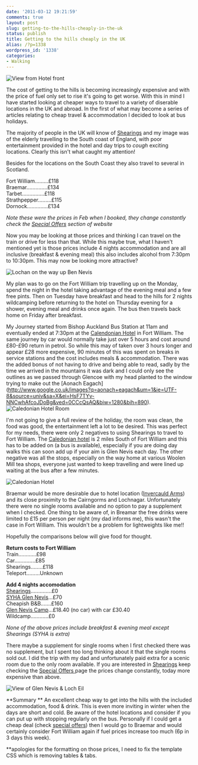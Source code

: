 ```yaml
---
date: '2011-03-12 19:21:59'
comments: true
layout: post
slug: getting-to-the-hills-cheaply-in-the-uk
status: publish
title: Getting to the hills cheaply in the UK
alias: /?p=1338
wordpress_id: '1338'
categories:
- Walking
---
```


![View from Hotel front](http://dl.dropbox.com/u/2657852/website/images/Shearings-Fort-William-Trip-008.jpg)  

The cost of getting to the hills is becoming increasingly expensive and with the price of fuel only set to rise it's going to get worse. With this in mind I have started looking at cheaper ways to travel to a variety of diserable locations in the UK and abroad. In the first of what may become a series of articles relating to cheap travel & accommodation I decided to look at bus holidays.  
<!-- more -->
The majority of people in the UK will know of [Shearings](http://www.shearings.com/home) and my image was of the elderly travelling to the South coast of England, with poor entertainment provided in the hotel and day trips to *cough* exciting locations. Clearly this isn't what caught my attention!  

Besides for the locations on the South Coast they also travel to several in Scotland.  
  
Fort William.........£118  
Braemar..............£134  
Tarbet...............£118  
Strathpepper.........£115  
Dornock..............£134  
  
*Note these were the prices in Feb when I booked, they change constantly check the [Special Offers](http://www.shearings.com/special-offers) section of website*  

Now you may be looking at those prices and thinking I can travel on the train or drive for less than that. While this maybe true, what I haven't mentioned yet is those prices include 4 nights accommodation and are all inclusive (breakfast & evening meal) this also includes alcohol from 7:30pm to 10:30pm. This may now be looking more attractive? 

![Lochan on the way up Ben Nevis](http://dl.dropbox.com/u/2657852/website/images/Shearings-Fort-William-Trip-041.jpg) 

My plan was to go on the Fort William trip travelling up on the Monday, spend the night in the hotel taking advantage of the evening meal and a few free pints. Then on Tuesday have breakfast and head to the hills for 2 nights wildcamping before returning to the hotel on Thursday evening for a shower, evening meal and drinks once again. The bus then travels back home on Friday after breakfast. 

My Journey started from Bishop Auckland Bus Station at 11am and eventually ended at 7:30pm at the [Calendonian Hotel](http://www.tripadvisor.co.uk/Hotel_Review-g186545-d244792-Reviews-Bay_Caledonian_Hotel-Fort_William_Lochaber_Scottish_Highlands_Scotland.html) in Fort William. The same journey by car would normally take just over 5 hours and cost around £80-£90 return in petrol. So while this may of taken over 3 hours longer and appear £28 more expensive, 90 minutes of this was spent on breaks in service stations and the cost includes meals & accommodation. There was the added bonus of not having to drive and being able to read, sadly by the time we arrived in the mountains it was dark and I could only see the outlines as we passed through Glencoe with my head planted to the window trying to make out the [Aonach Eagach]  
(http://www.google.co.uk/images?q=aonach+eagach&um=1&ie=UTF-8&source=univ&sa=X&ei=HsF7TYv-NNCwhAfcoJDoBg&ved=0CCcQsAQ&biw=1280&bih=890). ![Caledonian Hotel Room](http://dl.dropbox.com/u/2657852/website/images/Shearings-Fort-William-Trip-002.jpg) 

I'm not going to give a full review of the holiday, the room was clean, the food was good, the entertainment left a lot to be desired. This was perfect for my needs, there were only 2 negatives to using Shearings to travel to Fort William. The [Caledonian hotel](http://www.tripadvisor.co.uk/Hotel_Review-g186545-d244792-Reviews-Bay_Caledonian_Hotel-Fort_William_Lochaber_Scottish_Highlands_Scotland.html) is 2 miles South of Fort William and this has to be added on (a bus is available), especially if you are doing day walks this can soon add up if your aim is Glen Nevis each day. The other negative was all the stops, especially on the way home at various Woolen Mill tea shops, everyone just wanted to keep travelling and were lined up waiting at the bus after a few minutes. 

![Caledonian Hotel](http://dl.dropbox.com/u/2657852/website/images/Shearings-Fort-William-Trip-026.jpg) 

Braemar would be more desirable due to hotel location ([Invercauld Arms](http://www.tripadvisor.com/Hotel_Review-g551904-d192369-Reviews-Invercauld_Arms_Hotel-Braemar_Aberdeenshire_Scotland.html)) and its close proximity to the Cairngorms and Lochnagar. Unfortunately there were no single rooms available and no option to pay a supplement when I checked. One thing to be aware of, in Breamar the free drinks were limited to £15 per person per night (my dad informs me), this wasn't the case in Fort William. This wouldn't be a problem for lightweights like me!! 

Hopefully the comparisons below will give food for thought. 

**Return costs to Fort William**  
Train............£98  
Car..............£85  
Shearings........£118  
Teleport.........Unknown  
 
**Add 4 nights accomodation**  
[Shearings](http://www.shearings.com/home)..............£0  
[SYHA Glen Nevis](http://www.glennevishostel.co.uk/)...£70  
Cheapish B&B.......£160  
[Glen Nevis Camp](http://www.glen-nevis.co.uk/)...£18.40 (no car) with car £30.40  
Wildcamp............£0  
 
*None of the above prices include breakfast & evening meal except Shearings (SYHA is extra)*  

There maybe a supplement for single rooms when I first checked there was no supplement, but I spent too long thinking about it that the single rooms sold out. I did the trip with my dad and unfortunately paid extra for a scenic room due to the only room available. If you are interested in [Shearings](http://www.shearings.com/home) keep checking the [Special Offers ](http://www.shearings.com/special-offers)page the prices change constantly, today more expensive than above. 

![View of Glen Nevis & Loch Eil](http://dl.dropbox.com/u/2657852/website/images/Shearings-Fort-William-Trip-064.jpg) 

**Summary **
An excellent cheap way to get into the hills with the included accommodation, food & drink. This is even more inviting in winter when the days are short and cold. Be aware of the hotel locations and consider if you can put up with stopping regularly on the bus. Personally if I could get a cheap deal (check [special offers](http://www.shearings.com/special-offers)) then I would go to Braemar and would certainly consider Fort William again if fuel prices increase too much (6p in 3 days this week). 

**apologies for the formatting on those prices, I need to fix the template CSS which is removing tables & tabs.
